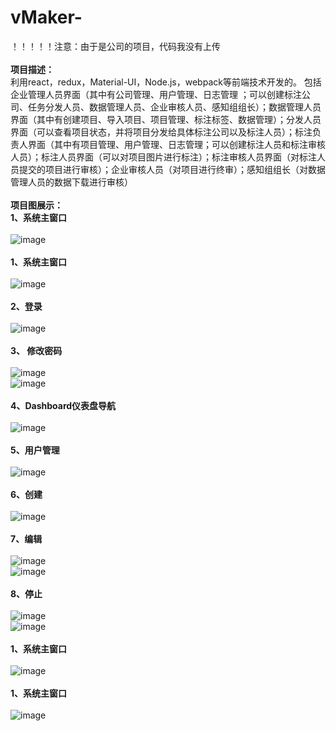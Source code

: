 # vMaker-
！！！！！注意：由于是公司的项目，代码我没有上传<br/><br/>
<strong>项目描述：</strong><br/>
利用react，redux，Material-UI，Node.js，webpack等前端技术开发的。
包括企业管理人员界面（其中有公司管理、用户管理、日志管理 ；可以创建标注公司、任务分发人员、数据管理人员、企业审核人员、感知组组长）；数据管理人员界面（其中有创建项目、导入项目、项目管理、标注标签、数据管理）；分发人员界面（可以查看项目状态，并将项目分发给具体标注公司以及标注人员）；标注负责人界面（其中有项目管理、用户管理、日志管理；可以创建标注人员和标注审核人员）；标注人员界面（可以对项目图片进行标注）；标注审核人员界面（对标注人员提交的项目进行审核）；企业审核人员（对项目进行终审）；感知组组长（对数据管理人员的数据下载进行审核）</br></br>
<strong>项目图展示：</strong><br/>
<strong>1、系统主窗口</strong></br></br>
            ![image](https://github.com/xiaola66/vMaker-/blob/master/img/main.png)</br></br>
            <strong>1、系统主窗口</strong></br></br>
            ![image](https://github.com/xiaola66/vMaker-/blob/master/img/main.png)</br></br>
            <strong>2、登录</strong></br></br>
            ![image](https://github.com/xiaola66/vMaker-/blob/master/img/login.png)</br></br>
            <strong>3、 修改密码 </strong></br></br>
            ![image](https://github.com/xiaola66/vMaker-/blob/master/img/password.png)</br>
              ![image](https://github.com/xiaola66/vMaker-/blob/master/img/password1.png)</br></br>
            <strong>4、Dashboard仪表盘导航</strong></br></br>
            ![image](https://github.com/xiaola66/vMaker-/blob/master/img/Dashboard.png)</br></br>
            <strong>5、用户管理</strong></br></br>
            ![image](https://github.com/xiaola66/vMaker-/blob/master/img/usermanage.png)</br></br>
            <strong>6、创建</strong></br></br>
            ![image](https://github.com/xiaola66/vMaker-/blob/master/img/create.png)</br></br>
            <strong>7、编辑</strong></br></br>
            ![image](https://github.com/xiaola66/vMaker-/blob/master/img/bianji.png)</br>
               ![image](https://github.com/xiaola66/vMaker-/blob/master/img/bianji1.png)</br></br>
            <strong>8、停止</strong></br></br>
            ![image](https://github.com/xiaola66/vMaker-/blob/master/img/stop.png)</br>
            ![image](https://github.com/xiaola66/vMaker-/blob/master/img/stop1.png)</br></br>
            <strong>1、系统主窗口</strong></br></br>
            ![image](https://github.com/xiaola66/vMaker-/blob/master/img/main.png)</br></br>
            <strong>1、系统主窗口</strong></br></br>
            ![image](https://github.com/xiaola66/vMaker-/blob/master/img/main.png)</br></br>
